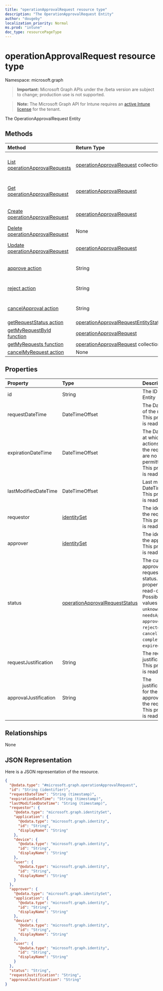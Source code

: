 ```yaml
---
title: "operationApprovalRequest resource type"
description: "The OperationApprovalRequest Entity"
author: "dougeby"
localization_priority: Normal
ms.prod: "intune"
doc_type: resourcePageType
---
```


# operationApprovalRequest resource type

Namespace: microsoft.graph

> **Important:** Microsoft Graph APIs under the /beta version are subject to change; production use is not supported.

> **Note:** The Microsoft Graph API for Intune requires an [active Intune license](https://go.microsoft.com/fwlink/?linkid=839381) for the tenant.

The OperationApprovalRequest Entity

## Methods
|Method|Return Type|Description|
|:---|:---|:---|
|[List operationApprovalRequests](../api/intune-rbac-operationapprovalrequest-list.md)|[operationApprovalRequest](../resources/intune-rbac-operationapprovalrequest.md) collection|List properties and relationships of the [operationApprovalRequest](../resources/intune-rbac-operationapprovalrequest.md) objects.|
|[Get operationApprovalRequest](../api/intune-rbac-operationapprovalrequest-get.md)|[operationApprovalRequest](../resources/intune-rbac-operationapprovalrequest.md)|Read properties and relationships of the [operationApprovalRequest](../resources/intune-rbac-operationapprovalrequest.md) object.|
|[Create operationApprovalRequest](../api/intune-rbac-operationapprovalrequest-create.md)|[operationApprovalRequest](../resources/intune-rbac-operationapprovalrequest.md)|Create a new [operationApprovalRequest](../resources/intune-rbac-operationapprovalrequest.md) object.|
|[Delete operationApprovalRequest](../api/intune-rbac-operationapprovalrequest-delete.md)|None|Deletes a [operationApprovalRequest](../resources/intune-rbac-operationapprovalrequest.md).|
|[Update operationApprovalRequest](../api/intune-rbac-operationapprovalrequest-update.md)|[operationApprovalRequest](../resources/intune-rbac-operationapprovalrequest.md)|Update the properties of a [operationApprovalRequest](../resources/intune-rbac-operationapprovalrequest.md) object.|
|[approve action](../api/intune-rbac-operationapprovalrequest-approve.md)|String|Approves the requested instance of an operationApprovalRequest|
|[reject action](../api/intune-rbac-operationapprovalrequest-reject.md)|String|Rejects the requested instance of an operationApprovalRequest|
|[cancelApproval action](../api/intune-rbac-operationapprovalrequest-cancelapproval.md)|String|Cancels an already approved instance of an operationApprovalRequest|
|[getRequestStatus action](../api/intune-rbac-operationapprovalrequest-getrequeststatus.md)|[operationApprovalRequestEntityStatus](../resources/intune-rbac-operationapprovalrequestentitystatus.md)|Not yet documented|
|[getMyRequestById function](../api/intune-rbac-operationapprovalrequest-getmyrequestbyid.md)|[operationApprovalRequest](../resources/intune-rbac-operationapprovalrequest.md)|Not yet documented|
|[getMyRequests function](../api/intune-rbac-operationapprovalrequest-getmyrequests.md)|[operationApprovalRequest](../resources/intune-rbac-operationapprovalrequest.md) collection|Not yet documented|
|[cancelMyRequest action](../api/intune-rbac-operationapprovalrequest-cancelmyrequest.md)|None|Not yet documented|

## Properties
|Property|Type|Description|
|:---|:---|:---|
|id|String|The ID of the Entity|
|requestDateTime|DateTimeOffset|The DateTime of the request. This property is read-only.|
|expirationDateTime|DateTimeOffset|The DateTime at which actions upon the request are no longer permitted. This property is read-only.|
|lastModifiedDateTime|DateTimeOffset|Last modified DateTime. This property is read-only.|
|requestor|[identitySet](../resources/intune-rbac-identityset.md)|The identity of the requestor. This property is read-only.|
|approver|[identitySet](../resources/intune-rbac-identityset.md)|The identity of the approver. This property is read-only.|
|status|[operationApprovalRequestStatus](../resources/intune-rbac-operationapprovalrequeststatus.md)|The current approval request status. This property is read-only. Possible values are: `unknown`, `needsApproval`, `approved`, `rejected`, `cancelled`, `completed`, `expired`.|
|requestJustification|String|The request justification. This property is read-only.|
|approvalJustification|String|The justification for the approval of the request. This property is read-only.|

## Relationships
None

## JSON Representation
Here is a JSON representation of the resource.
<!-- {
  "blockType": "resource",
  "keyProperty": "id",
  "@odata.type": "microsoft.graph.operationApprovalRequest"
}
-->
``` json
{
  "@odata.type": "#microsoft.graph.operationApprovalRequest",
  "id": "String (identifier)",
  "requestDateTime": "String (timestamp)",
  "expirationDateTime": "String (timestamp)",
  "lastModifiedDateTime": "String (timestamp)",
  "requestor": {
    "@odata.type": "microsoft.graph.identitySet",
    "application": {
      "@odata.type": "microsoft.graph.identity",
      "id": "String",
      "displayName": "String"
    },
    "device": {
      "@odata.type": "microsoft.graph.identity",
      "id": "String",
      "displayName": "String"
    },
    "user": {
      "@odata.type": "microsoft.graph.identity",
      "id": "String",
      "displayName": "String"
    }
  },
  "approver": {
    "@odata.type": "microsoft.graph.identitySet",
    "application": {
      "@odata.type": "microsoft.graph.identity",
      "id": "String",
      "displayName": "String"
    },
    "device": {
      "@odata.type": "microsoft.graph.identity",
      "id": "String",
      "displayName": "String"
    },
    "user": {
      "@odata.type": "microsoft.graph.identity",
      "id": "String",
      "displayName": "String"
    }
  },
  "status": "String",
  "requestJustification": "String",
  "approvalJustification": "String"
}
```



